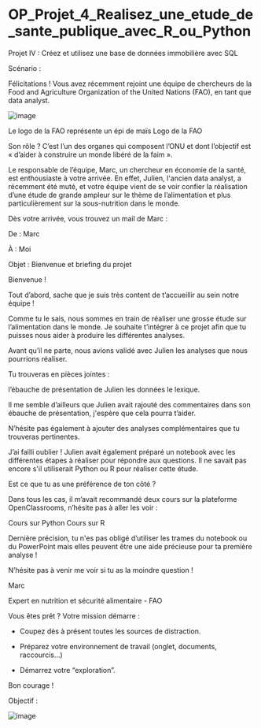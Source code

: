 # OP_Projet_4_Realisez_une_etude_de_sante_publique_avec_R_ou_Python
Projet IV : Créez et utilisez une base de données immobilière avec SQL

Scénario :


Félicitations ! Vous avez récemment rejoint une équipe de chercheurs de la Food and Agriculture Organization of the United Nations (FAO), en tant que data analyst.


 ![image](https://github.com/KevinZirData/OP_PROJET_4_Realisez_une_etude_de_sante_publique_avec_R_ou_Python/assets/142809013/0c4e367d-fc8a-4fea-8498-e85afe1a6f55)


Le logo de la FAO représente un épi de maïs
Logo de la FAO
 

Son rôle ? C’est l’un des organes qui composent l’ONU et dont l’objectif est « d’aider à construire un monde libéré de la faim ». 

Le responsable de l’équipe, Marc, un chercheur en économie de la santé, est enthousiaste à votre arrivée. En effet, Julien, l'ancien data analyst, a récemment été muté, et votre équipe vient de se voir confier la réalisation d’une étude de grande ampleur sur le thème de l’alimentation et plus particulièrement sur la sous-nutrition dans le monde.

Dès votre arrivée, vous trouvez un mail de Marc  :

De : Marc

À : Moi

Objet : Bienvenue et briefing du projet


Bienvenue ! 


Tout d’abord, sache que je suis très content de t’accueillir au sein notre équipe !


Comme tu le sais, nous sommes en train de réaliser une grosse étude sur l’alimentation dans le monde. Je souhaite t’intégrer à ce projet afin que tu puisses nous aider à produire les différentes analyses. 


Avant qu’il ne parte, nous avions validé avec Julien les analyses que nous pourrions réaliser. 

Tu trouveras en pièces jointes : 


l’ébauche de présentation de Julien
les données
le lexique. 

Il me semble d’ailleurs que Julien avait rajouté des commentaires dans son ébauche de présentation, j'espère que cela pourra t’aider. 


N’hésite pas également à ajouter des analyses complémentaires que tu trouveras pertinentes. 


J’ai failli oublier ! Julien avait également préparé un notebook avec les différentes étapes à réaliser pour répondre aux questions. Il ne savait pas encore s'il utiliserait Python ou R pour réaliser cette étude. 

Est ce que tu as une préférence de ton côté ? 


Dans tous les cas, il m’avait recommandé deux cours sur la plateforme OpenClassrooms, n’hésite pas à aller les voir :

Cours sur Python 
Cours sur R 

Dernière précision, tu n'es pas obligé d’utiliser les trames du notebook ou du PowerPoint mais elles peuvent être une aide précieuse pour ta première analyse !

N’hésite pas à venir me voir si tu as la moindre question !


Marc

Expert en nutrition et sécurité alimentaire - FAO


 
Vous êtes prêt ? Votre mission démarre : 

- Coupez dès à présent toutes les sources de distraction. 

- Préparez votre environnement de travail (onglet, documents, raccourcis…) 

-  Démarrez votre “exploration”. 

Bon courage !

Objectif :


![image](https://github.com/KevinZirData/OP_PROJET_4_Realisez_une_etude_de_sante_publique_avec_R_ou_Python/assets/142809013/fbd82d14-4b61-4a96-ab2e-9256be9d0587)

